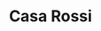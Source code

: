 ---
layout: post
type: post
title: Casa Rossi
description: ""
excerpt: "Desenvolvimento do site da Casa Rossi utilizando Jekyll."
categories: ['portfolio']
tags: ['Front-end']
comments: true
type: single
live: "http://casarossi.com.br/"
permalink: /portfolio/:title/
---